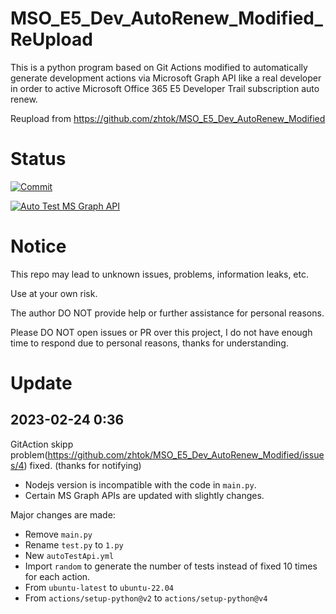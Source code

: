 # MSO_E5_Dev_AutoRenew_Modified_ReUpload
This is a python program based on Git Actions modified to automatically generate development actions via Microsoft Graph API like a real developer in order to active Microsoft Office 365 E5 Developer Trail subscription auto renew.

Reupload from https://github.com/zhtok/MSO_E5_Dev_AutoRenew_Modified

# Status
[![Commit](https://github.com/khalidekhbo/MkaMS/actions/workflows/Commit.yml/badge.svg)](https://github.com/khalidekhbo/MkaMS/actions/workflows/Commit.yml)

[![Auto Test MS Graph API](https://github.com/khalidekhbo/MkaMS/actions/workflows/autoTestApi.yml/badge.svg?branch=main)](https://github.com/khalidekhbo/MkaMS/actions/workflows/autoTestApi.yml)

# Notice
This repo may lead to unknown issues, problems, information leaks, etc. 

Use at your own risk.

The author DO NOT provide help or further assistance for personal reasons.

Please DO NOT open issues or PR over this project, I do not have enough time to respond due to personal reasons, thanks for understanding.

# Update
## 2023-02-24 0:36
GitAction skipp problem(https://github.com/zhtok/MSO_E5_Dev_AutoRenew_Modified/issues/4) fixed. (thanks for notifying)
- Nodejs version is incompatible with the code in ```main.py```. 
- Certain MS Graph APIs are updated with slightly changes.

Major changes are made:
- Remove ```main.py``` 
- Rename ```test.py``` to ```1.py```
- New ```autoTestApi.yml```
- Import ```random``` to generate the number of tests instead of fixed 10 times for each action.
- From ```ubuntu-latest``` to ```ubuntu-22.04```
- From ```actions/setup-python@v2``` to ```actions/setup-python@v4```

